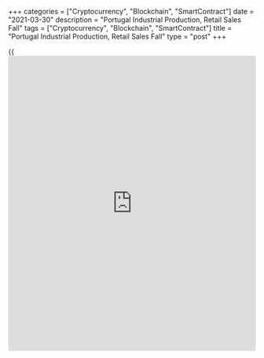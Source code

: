 +++
categories = ["Cryptocurrency", "Blockchain", "SmartContract"]
date = "2021-03-30"
description = "Portugal Industrial Production, Retail Sales Fall"
tags = ["Cryptocurrency", "Blockchain", "SmartContract"]
title = "Portugal Industrial Production, Retail Sales Fall"
type = "post"
+++

{{<iframe id="large-banner" src="https://www.bounty.group/#slide=16.0" width="100%" height="600" scrolling="no" style="border: 0px solid rgb(216, 221, 230); border-radius: 3px;">}}

Portugal's industrial production and retail sales declined at a softer
pace in February, figures from Statistics Portugal showed on Tuesday.

Industrial production decreased 2.4 percent year-on-year in February,
following a 6.2 percent fall in January.

Energy output grew 16.1 percent annually in February.

Meanwhile, production in intermediate and investment declined 3.0
percent and 5.5 percent, respectively.

On a monthly basis, industrial production grew 1.2 percent in February,
after a 1.1 percent fall in the preceding month.

Separate data from the statistical office showed that the retail sales
declined 14.5 percent annually in February, following a 10.7 percent
fall in January.

On a month-on-month basis, retail sales decreased 0.7 percent in
February, following a 4.9 percent drop in the previous month.

For comments and feedback [contact](https://www.playgroundfx.com/contact/): editorial@rtt[news](https://www.letsplayfx.com/blog/forex-news-website/).com

[Economic News][1]

 **What parts of the world are seeing the best (and worst) economic
performances lately? Click[here][2] to check out our [Econ Scorecard][2]
and find out! See up-to-the-moment [ranking](https://www.playgroundfx.com/blog/crypto-exchange-ranking/)s for the best and worst
performers in [GDP][3], [unemployment rate][4], [inflation][5] and much
more.**

   1. www.rtt[news](https://www.letsplayfx.com/blog/forex-news-website/).com/Content/EconomicNews.aspx
   2. www.rtt[news](https://www.letsplayfx.com/blog/forex-news-website/).com/economic-scorecard/world-rank/unemployment-rate/highest-performance.aspx
   3. www.rtt[news](https://www.letsplayfx.com/blog/forex-news-website/).com/economic-scorecard/world-rank/GDP/highest-performance.aspx
   4. www.rtt[news](https://www.letsplayfx.com/blog/forex-news-website/).com/economic-scorecard/world-rank/unemployment-rate/lowest-performance.aspx
   5. www.rtt[news](https://www.letsplayfx.com/blog/forex-news-website/).com/economic-scorecard/world-rank/CPI/highest-performance.aspx